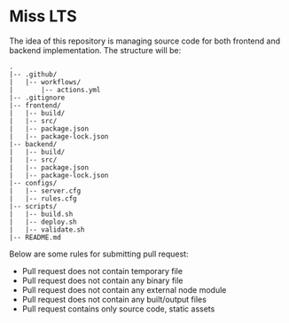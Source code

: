 # Miss LTS

The idea of this repository is managing source code for both frontend and backend implementation. The structure will be:

```
.
|-- .github/
|   |-- workflows/
|       |-- actions.yml
|-- .gitignore
|-- frontend/
|   |-- build/
|   |-- src/
|   |-- package.json
|   |-- package-lock.json
|-- backend/
|   |-- build/
|   |-- src/
|   |-- package.json
|   |-- package-lock.json
|-- configs/
|   |-- server.cfg
|   |-- rules.cfg
|-- scripts/
|   |-- build.sh
|   |-- deploy.sh
|   |-- validate.sh
|-- README.md
```

Below are some rules for submitting pull request:
- Pull request does not contain temporary file
- Pull request does not contain any binary file
- Pull request does not contain any external node module
- Pull request does not contain any built/output files
- Pull request contains only source code, static assets
